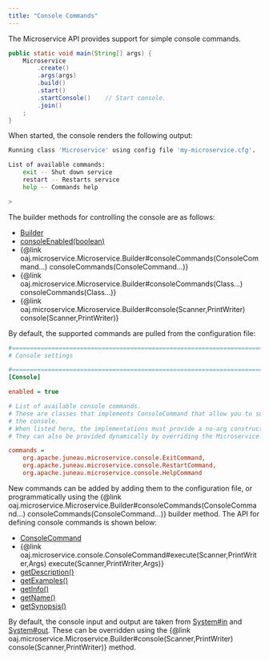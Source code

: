 ```yaml
---
title: "Console Commands"
---
```


The Microservice API provides support for simple console commands.

```java
public static void main(String[] args) {
    Microservice
        .create()
        .args(args)
        .build()
        .start()
        .startConsole()    // Start console.
        .join()
    ;
}
```


When started, the console renders the following output:

```bash
Running class 'Microservice' using config file 'my-microservice.cfg'.

List of available commands:
    exit -- Shut down service
    restart -- Restarts service
    help -- Commands help

>
```


The builder methods for controlling the console are as follows:
- [Builder](../apidocs/org/apache/juneau/microservice/Microservice/Builder.html)
- [consoleEnabled(boolean)](../apidocs/org/apache/juneau/microservice/Microservice/Builder.html#consoleEnabled(boolean))
- \{@link oaj.microservice.Microservice.Builder#consoleCommands(ConsoleCommand...) consoleCommands(ConsoleCommand...)\}
- \{@link oaj.microservice.Microservice.Builder#consoleCommands(Class...) consoleCommands(Class...)\}
- \{@link oaj.microservice.Microservice.Builder#console(Scanner,PrintWriter) console(Scanner,PrintWriter)\}

By default, the supported commands are pulled from the configuration file:

```ini
#=======================================================================================================================
# Console settings

#=======================================================================================================================
[Console]

enabled = true

# List of available console commands.
# These are classes that implements ConsoleCommand that allow you to submit commands to the microservice via
# the console.
# When listed here, the implementations must provide a no-arg constructor.
# They can also be provided dynamically by overriding the Microservice.createConsoleCommands() method.

commands =
    org.apache.juneau.microservice.console.ExitCommand,
    org.apache.juneau.microservice.console.RestartCommand,
    org.apache.juneau.microservice.console.HelpCommand
```


New commands can be added by adding them to the configuration file, or programmatically using the \{@link oaj.microservice.Microservice.Builder#consoleCommands(ConsoleCommand...) consoleCommands(ConsoleCommand...)\}
builder method.
The API for defining console commands is shown below:
- [ConsoleCommand](../apidocs/org/apache/juneau/microservice/console/ConsoleCommand.html)
- \{@link oaj.microservice.console.ConsoleCommand#execute(Scanner,PrintWriter,Args) execute(Scanner,PrintWriter,Args)\}
- [getDescription()](../apidocs/org/apache/juneau/microservice/console/ConsoleCommand.html#getDescription())
- [getExamples()](../apidocs/org/apache/juneau/microservice/console/ConsoleCommand.html#getExamples())
- [getInfo()](../apidocs/org/apache/juneau/microservice/console/ConsoleCommand.html#getInfo())
- [getName()](../apidocs/org/apache/juneau/microservice/console/ConsoleCommand.html#getName())
- [getSynopsis()](../apidocs/org/apache/juneau/microservice/console/ConsoleCommand.html#getSynopsis())

By default, the console input and output are taken from [System#in](../apidocs/java/lang/System.html#in) and [System#out](../apidocs/java/lang/System.html#out).
These can be overridden using the \{@link oaj.microservice.Microservice.Builder#console(Scanner,PrintWriter) console(Scanner,PrintWriter)\} method.
